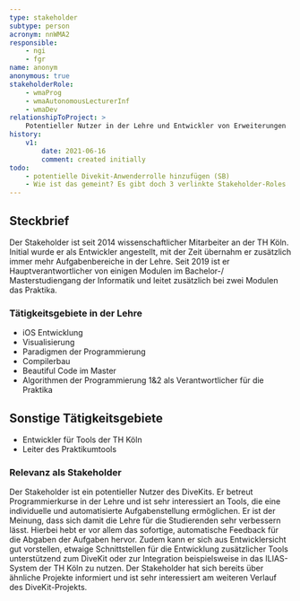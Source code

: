 ```yaml
---
type: stakeholder
subtype: person
acronym: nnWMA2
responsible:
    - ngi
    - fgr
name: anonym
anonymous: true
stakeholderRole: 
    - wmaProg
    - wmaAutonomousLecturerInf
    - wmaDev
relationshipToProject: >
    Potentieller Nutzer in der Lehre und Entwickler von Erweiterungen
history:
    v1:
        date: 2021-06-16
        comment: created initially
todo:
    - potentielle Divekit-Anwenderrolle hinzufügen (SB)
    - Wie ist das gemeint? Es gibt doch 3 verlinkte Stakeholder-Roles
---
```


## Steckbrief

Der Stakeholder ist seit 2014 wissenschaftlicher Mitarbeiter an der TH Köln. Initial wurde er als Entwickler angestellt, mit der Zeit übernahm er zusätzlich immer mehr Aufgabenbereiche in der Lehre.
Seit 2019 ist er Hauptverantwortlicher von einigen Modulen im Bachelor-/ Masterstudiengang der Informatik und leitet zusätzlich bei zwei Modulen das Praktika.

### Tätigkeitsgebiete in der Lehre

* iOS Entwicklung
* Visualisierung
* Paradigmen der Programmierung
* Compilerbau
* Beautiful Code im Master
* Algorithmen der Programmierung 1&2 als Verantwortlicher für die Praktika

## Sonstige Tätigkeitsgebiete

* Entwickler für Tools der TH Köln
* Leiter des Praktikumtools

### Relevanz als Stakeholder

Der Stakeholder ist ein potentieller Nutzer des DiveKits. Er betreut Programmierkurse in der Lehre und ist sehr interessiert an Tools, die eine individuelle und automatisierte Aufgabenstellung ermöglichen. Er ist der Meinung, dass sich damit die Lehre für die Studierenden sehr verbessern lässt. Hierbei hebt er vor allem das sofortige, automatische Feedback für die Abgaben der Aufgaben hervor. 
Zudem kann er sich aus Entwicklersicht gut vorstellen, etwaige Schnittstellen für die Entwicklung zusätzlicher Tools unterstützend zum DiveKit oder zur Integration beispielsweise in das ILIAS-System der TH Köln zu nutzen.
Der Stakeholder hat sich bereits über ähnliche Projekte informiert und ist sehr interessiert am weiteren Verlauf des DiveKit-Projekts.
